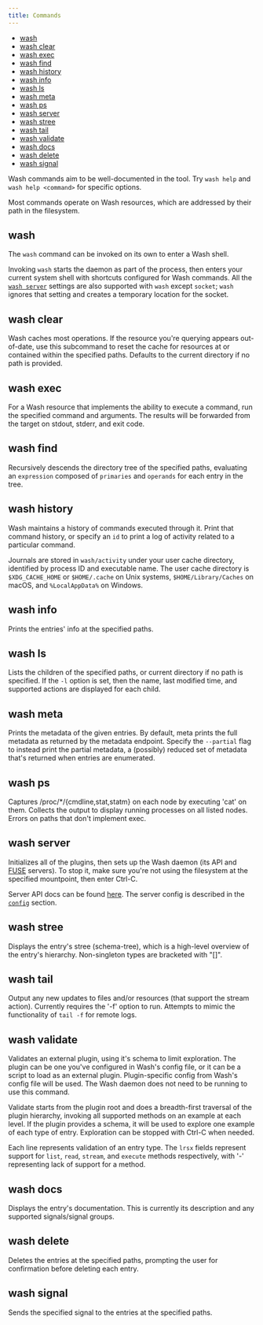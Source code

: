 ```yaml
---
title: Commands
---
```


* [wash](#wash)
* [wash clear](#wash-clear)
* [wash exec](#wash-exec)
* [wash find](#wash-find)
* [wash history](#wash-history)
* [wash info](#wash-info)
* [wash ls](#wash-ls)
* [wash meta](#wash-meta)
* [wash ps](#wash-ps)
* [wash server](#wash-server)
* [wash stree](#wash-stree)
* [wash tail](#wash-tail)
* [wash validate](#wash-validate)
* [wash docs](#wash-docs)
* [wash delete](#wash-delete)
* [wash signal](#wash-signal)

Wash commands aim to be well-documented in the tool. Try `wash help` and `wash help <command>` for specific options.

Most commands operate on Wash resources, which are addressed by their path in the filesystem.

## wash

The `wash` command can be invoked on its own to enter a Wash shell.

Invoking `wash` starts the daemon as part of the process, then enters your current system shell with shortcuts configured for Wash commands. All the [`wash server`](#wash-server) settings are also supported with `wash` except `socket`; `wash` ignores that setting and creates a temporary location for the socket.

## wash clear

Wash caches most operations. If the resource you're querying appears out-of-date, use this subcommand to reset the cache for resources at or contained within the specified paths. Defaults to the current directory if no path is provided.

## wash exec

For a Wash resource that implements the ability to execute a command, run the specified command and arguments. The results will be forwarded from the target on stdout, stderr, and exit code.

## wash find

Recursively descends the directory tree of the specified paths, evaluating an `expression` composed of `primaries` and `operands` for each entry in the tree.

## wash history

Wash maintains a history of commands executed through it. Print that command history, or specify an `id` to print a log of activity related to a particular command.

Journals are stored in `wash/activity` under your user cache directory, identified by process ID and executable name. The user cache directory is `$XDG_CACHE_HOME` or `$HOME/.cache` on Unix systems, `$HOME/Library/Caches` on macOS, and `%LocalAppData%` on Windows.

## wash info

Prints the entries' info at the specified paths.

## wash ls

Lists the children of the specified paths, or current directory if no path is specified. If the `-l` option is set, then the name, last modified time, and supported actions are displayed for each child.

## wash meta

Prints the metadata of the given entries. By default, meta prints the full metadata as returned by the metadata endpoint. Specify the `--partial` flag to instead print the partial metadata, a (possibly) reduced set of metadata that's returned when entries are enumerated.

## wash ps

Captures /proc/*/{cmdline,stat,statm} on each node by executing 'cat' on them. Collects the output
to display running processes on all listed nodes. Errors on paths that don't implement exec.

## wash server

Initializes all of the plugins, then sets up the Wash daemon (its API and [FUSE](https://en.wikipedia.org/wiki/Filesystem_in_Userspace) servers). To stop it, make sure you're not using the filesystem at the specified mountpoint, then enter Ctrl-C.

Server API docs can be found [here](api). The server config is described in the [`config`](#config) section.

## wash stree

Displays the entry's stree (schema-tree), which is a high-level overview of the entry's hierarchy. Non-singleton types are bracketed with "[]".

## wash tail

Output any new updates to files and/or resources (that support the stream action). Currently requires the '-f' option to run. Attempts to mimic the functionality of `tail -f` for remote logs.

## wash validate

Validates an external plugin, using it's schema to limit exploration. The plugin can be one you've configured in Wash's config file, or it can be a script to load as an external plugin. Plugin-specific config from Wash's config file will be used. The Wash daemon does not need to be running to use this command.

Validate starts from the plugin root and does a breadth-first traversal of the plugin hierarchy, invoking all supported methods on an example at each level. If the plugin provides a schema, it will be used to explore one example of each type of entry. Exploration can be stopped with Ctrl-C when needed.

Each line represents validation of an entry type. The `lrsx` fields represent support for `list`, `read`, `stream`, and `execute` methods respectively, with '-' representing lack of support for a method.

## wash docs

Displays the entry's documentation. This is currently its description and any supported signals/signal groups.

## wash delete

Deletes the entries at the specified paths, prompting the user for confirmation before deleting each entry.

## wash signal

Sends the specified signal to the entries at the specified paths.
